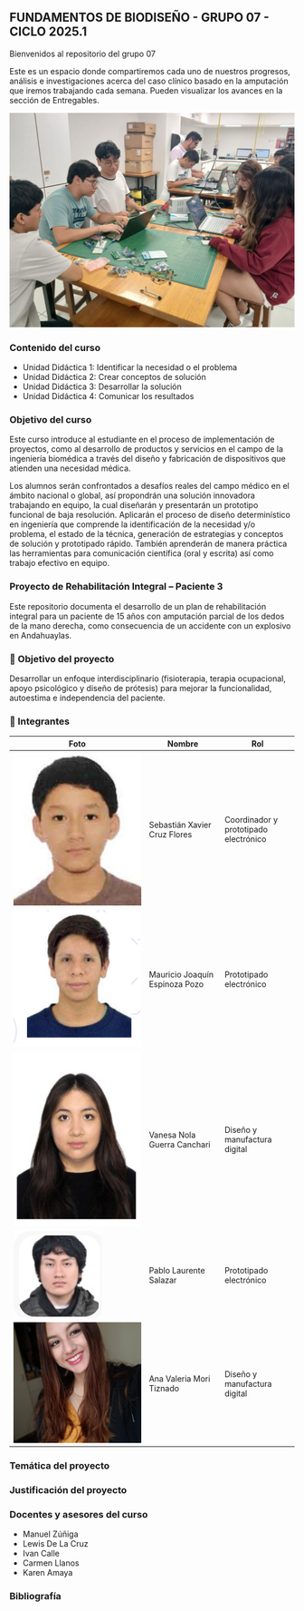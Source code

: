 ## FUNDAMENTOS DE BIODISEÑO - GRUPO 07 - CICLO 2025.1

Bienvenidos al repositorio del grupo 07 

Este es un espacio donde compartiremos cada uno de nuestros progresos, análisis e investigaciones acerca del caso clínico basado en la amputación que iremos trabajando cada semana. Pueden visualizar los avances en la sección de Entregables. 

![FOTO GRUPAL](multimedia/GRUPO.jpg) 

### Contenido del curso
- Unidad Didáctica 1: Identificar la necesidad o el problema
- Unidad Didáctica 2: Crear conceptos de solución
- Unidad Didáctica 3: Desarrollar la solución
- Unidad Didáctica 4: Comunicar los resultados

### Objetivo del curso

Este curso introduce al estudiante en el proceso de implementación de proyectos, como al desarrollo de productos y servicios en el campo de la ingeniería biomédica a través del diseño y fabricación de dispositivos que atienden una necesidad médica.

Los alumnos serán confrontados a desafíos reales del campo médico en el ámbito nacional o global, así propondrán una solución innovadora trabajando en equipo, la cual diseñarán y presentarán un prototipo funcional de baja resolución. Aplicarán el proceso de diseño determinístico en ingeniería que comprende la identificación de la necesidad y/o problema, el estado de la técnica, generación de estrategias y conceptos de solución y prototipado rápido. También aprenderán de manera práctica las herramientas para comunicación científica (oral y escrita) así como trabajo efectivo en equipo.

### Proyecto de Rehabilitación Integral – Paciente 3

Este repositorio documenta el desarrollo de un plan de rehabilitación integral para un paciente de 15 años con amputación parcial de los dedos de la mano derecha, como consecuencia de un accidente con un explosivo en Andahuaylas.

### 🧠 Objetivo del proyecto
Desarrollar un enfoque interdisciplinario (fisioterapia, terapia ocupacional, apoyo psicológico y diseño de prótesis) para mejorar la funcionalidad, autoestima e independencia del paciente.


### 👥 Integrantes

| Foto | Nombre | Rol |
|------|--------|-----|
| ![Nombre1](multimedia/sebastian.jpg) |Sebastián Xavier Cruz Flores  | Coordinador y prototipado electrónico |
| ![Nombre2](multimedia/mauricio.jpg) | Mauricio Joaquín Espinoza Pozo | Prototipado electrónico |
| ![Nombre3](multimedia/vanesa.jpg) | Vanesa Nola Guerra Canchari | Diseño y manufactura digital |
| ![Nombre4](multimedia/pablo.jpg) | Pablo Laurente Salazar | Prototipado electrónico |
| ![Nombre5](multimedia/ana_valeria1.jpg) | Ana Valeria Mori Tiznado | Diseño y manufactura digital |

### Temática del proyecto

### Justificación del proyecto 

### Docentes y asesores del curso

- Manuel Zúñiga 
- Lewis De La Cruz
- Ivan Calle
- Carmen Llanos
- Karen Amaya

### Bibliografía





